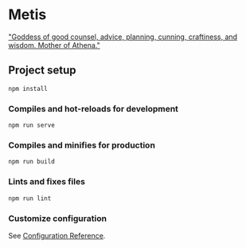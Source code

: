 # Metis
["Goddess of good counsel, advice, planning, cunning, craftiness, and wisdom. Mother of Athena."](https://en.wikipedia.org/wiki/List_of_Greek_mythological_figures#:~:text=Goddess%20of%20good%20counsel%2C%20advice%2C%20planning%2C%20cunning%2C%20craftiness%2C%20and%20wisdom.%20Mother%20of%20Athena.)

## Project setup
```
npm install
```

### Compiles and hot-reloads for development
```
npm run serve
```

### Compiles and minifies for production
```
npm run build
```

### Lints and fixes files
```
npm run lint
```

### Customize configuration
See [Configuration Reference](https://cli.vuejs.org/config/).
